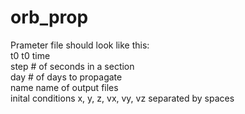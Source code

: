 # orb_prop

Prameter file should look like this:  
t0      t0 time  
step    # of seconds in a section  
day     # of days to propagate  
name    name of output files  
inital conditions x, y, z, vx, vy, vz separated by spaces
